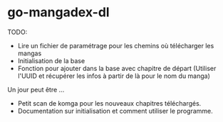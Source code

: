 # go-mangadex-dl

TODO:
- Lire un fichier de paramétrage pour les chemins où télécharger les mangas
- Initialisation de la base
- Fonction pour ajouter dans la base avec chapitre de départ (Utiliser l'UUID et récupérer les infos à partir de là pour le nom du manga)

Un jour peut être ...
- Petit scan de komga pour les nouveaux chapitres téléchargés.
- Documentation sur initialisation et comment utiliser le programme.